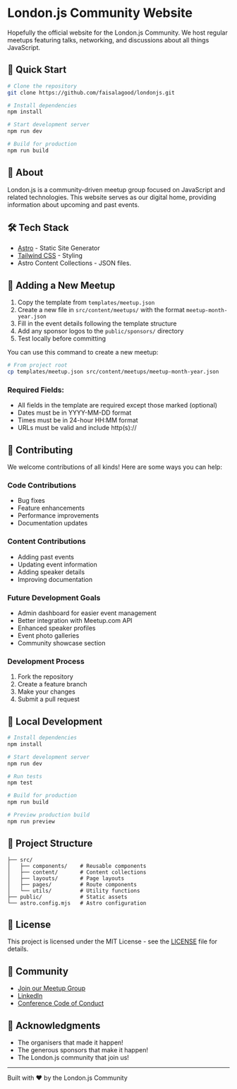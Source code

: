 # London.js Community Website

Hopefully the official website for the London.js Community. We host regular meetups featuring talks, networking, and discussions about all things JavaScript.

## 🚀 Quick Start

```bash
# Clone the repository
git clone https://github.com/faisalagood/londonjs.git

# Install dependencies
npm install

# Start development server
npm run dev

# Build for production
npm run build
```

## 📖 About

London.js is a community-driven meetup group focused on JavaScript and related technologies. This website serves as our digital home, providing information about upcoming and past events.

## 🛠 Tech Stack

- [Astro](https://astro.build) - Static Site Generator
- [Tailwind CSS](https://tailwindcss.com) - Styling
- Astro Content Collections - JSON files.

## 📝 Adding a New Meetup

1. Copy the template from `templates/meetup.json`
2. Create a new file in `src/content/meetups/` with the format `meetup-month-year.json`
3. Fill in the event details following the template structure
4. Add any sponsor logos to the `public/sponsors/` directory
5. Test locally before committing

You can use this command to create a new meetup:
```bash
# From project root
cp templates/meetup.json src/content/meetups/meetup-month-year.json
```

### Required Fields:
- All fields in the template are required except those marked (optional)
- Dates must be in YYYY-MM-DD format
- Times must be in 24-hour HH:MM format
- URLs must be valid and include http(s)://

## 🤝 Contributing

We welcome contributions of all kinds! Here are some ways you can help:

### Code Contributions
- Bug fixes
- Feature enhancements
- Performance improvements
- Documentation updates

### Content Contributions
- Adding past events
- Updating event information
- Adding speaker details
- Improving documentation

### Future Development Goals
- Admin dashboard for easier event management
- Better integration with Meetup.com API
- Enhanced speaker profiles
- Event photo galleries
- Community showcase section

### Development Process
1. Fork the repository
2. Create a feature branch
3. Make your changes
4. Submit a pull request

## 🔧 Local Development

```bash
# Install dependencies
npm install

# Start development server
npm run dev

# Run tests
npm test

# Build for production
npm run build

# Preview production build
npm run preview
```

## 📁 Project Structure

```
├── src/
│   ├── components/    # Reusable components
│   ├── content/       # Content collections
│   ├── layouts/       # Page layouts
│   ├── pages/         # Route components
│   └── utils/         # Utility functions
├── public/            # Static assets
└── astro.config.mjs   # Astro configuration
```

## 📄 License

This project is licensed under the MIT License - see the [LICENSE](LICENSE) file for details.

## 🤝 Community

- [Join our Meetup Group](https://www.meetup.com/london-js/)
- [LinkedIn](https://www.linkedin.com/company/london-js/)
- [Conference Code of Conduct](http://confcodeofconduct.com)

## 🙏 Acknowledgments

- The organisers that made it happen!
- The generous sponsors that make it happen!
- The London.js community that join us!

---

Built with ❤️ by the London.js Community